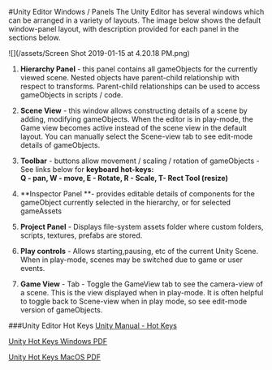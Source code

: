 #Unity Editor Windows / Panels
The Unity Editor has several windows which can be arranged in a variety of layouts.   The image below shows the default window-panel layout, with description provided for each panel in the sections below.

![](/assets/Screen Shot 2019-01-15 at 4.20.18 PM.png)

1.  **Hierarchy Panel** - this panel contains all gameObjects for the currently viewed scene.  Nested objects have parent-child relationship with respect to transforms. Parent-child relationships can be used to access gameObjects in scripts / code. 

2.  **Scene View** - this window allows constructing details of a scene by adding, modifying gameObjects.  When the editor is in play-mode, the Game view becomes active instead of the scene view in the default layout.  You can manually select the Scene-view tab to see edit-mode details of gameObjects.

3.  **Toolbar** - buttons allow movement / scaling / rotation of gameObjects - See links below for **keyboard hot-keys:  
Q - pan, W - move, E - Rotate, R - Scale, T- Rect Tool (resize)**

4.  **Inspector Panel **- provides editable details of components for the gameObject currently selected in the hierarchy, or for selected gameAssets 

5.  **Project Panel** - Displays file-system assets folder where custom folders, scripts, textures, prefabs are stored.  

6.  **Play controls** - Allows starting,pausing, etc of the current Unity Scene.  When in play-mode, scenes may be switched due to game or user events.

7.  **Game View** - Tab - Toggle the GameView tab to see the camera-view of a scene.  This is the view displayed when in play-mode.  It is often helpful to toggle back to Scene-view when in play mode, so see edit-mode version of gameObjects.

###Unity Editor Hot Keys
[Unity Manual - Hot Keys](https://docs.unity3d.com/Manual/UnityHotkeys.html)

[Unity Hot Keys Windows PDF](https://docs.unity3d.com/uploads/Main/Unity_HotKeys_Win.pdf)

[Unity Hot Keys MacOS PDF](https://docs.unity3d.com/uploads/Main/Unity_HotKeys_Mac.pdf)

